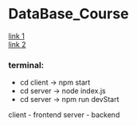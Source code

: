 # DataBase_Course

[link 1](https://www.youtube.com/watch?v=T8mqZZ0r-RA)     
[link 2](https://www.youtube.com/watch?v=3YrOOia3-mo)


### terminal:
+ cd client  ->  npm start
+ cd server  ->  node index.js
+ cd server  ->  npm run devStart


client - frontend
server - backend
